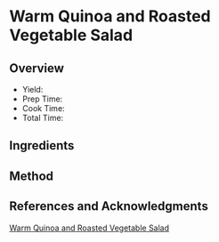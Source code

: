 # Warm Quinoa and Roasted Vegetable Salad

## Overview

- Yield:
- Prep Time:
- Cook Time:
- Total Time:

## Ingredients


## Method



## References and Acknowledgments

[Warm Quinoa and Roasted Vegetable Salad](http://thecreeksidecook.com/warm-quinoa-and-roasted-vegetable-salad/)
